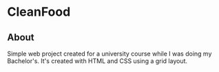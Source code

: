 # CleanFood

## About

Simple web project created for a university course while I was doing my Bachelor's.
It's created with HTML and CSS using a grid layout.
